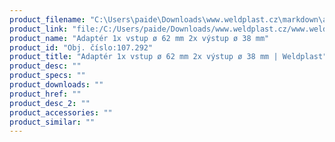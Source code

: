 ```yaml
---
product_filename: "C:\Users\paide\Downloads\www.weldplast.cz\markdown\adapter-1x-vstup-o-62-mm-2x-vystup-o-38-mm.md"
product_link: "file:/C:/Users/paide/Downloads/www.weldplast.cz/www.weldplast.cz/adapter-1x-vstup-o-62-mm-2x-vystup-o-38-mm"
product_name: "Adaptér 1x vstup ø 62 mm 2x výstup ø 38 mm"
product_id: "Obj. číslo:107.292"
product_title: "Adaptér 1x vstup ø 62 mm 2x výstup ø 38 mm | Weldplast"
product_desc: ""
product_specs: ""
product_downloads: ""
product_href: ""
product_desc_2: ""
product_accessories: ""
product_similar: ""
---
```


